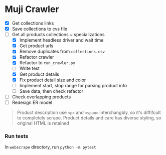 # Muji Crawler

- [x] Get collections links
- [x] Save collections to cvs file
- [ ] Get all products
collections ~ specializations
    - [x] Implement headless driver and wait time
    - [x] Get product urls
    - [x] Remove duplicates from `collections.csv`
    - [x] Refactor crawler
    - [x] Refactor to `run_crawler.py`
    - [ ] Write test
    - [x] Get product details
    - [x] Fix product detail size and color
    - [ ] Implement start, stop range for parsing product info
    - [ ] Save data, then check refactor
- [ ] Check overlapping products
- [ ] Redesign ER model

> Product description use `<p>` and `<span>` interchangbly, so it's diffifcult to completely scrape. Product details and care has diverse styling, so original HTML is retained

### Run tests
In `webscrape` directory, run `python -m pytest`